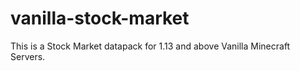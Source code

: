# vanilla-stock-market
This is a Stock Market datapack for 1.13 and above Vanilla Minecraft Servers.
